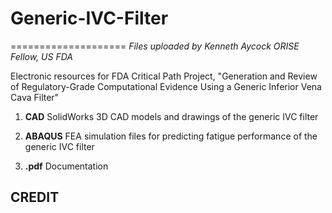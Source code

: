 # Generic-IVC-Filter
====================
*Files uploaded by Kenneth Aycock*
*ORISE Fellow, US FDA*

Electronic resources for FDA Critical Path Project, "Generation and Review of Regulatory-Grade Computational Evidence Using a Generic Inferior Vena Cava Filter"

1. **CAD** SolidWorks 3D CAD models and drawings of the generic IVC filter

3. **ABAQUS** FEA simulation files for predicting fatigue performance of the generic IVC filter

4. **.pdf** Documentation 


CREDIT
------
